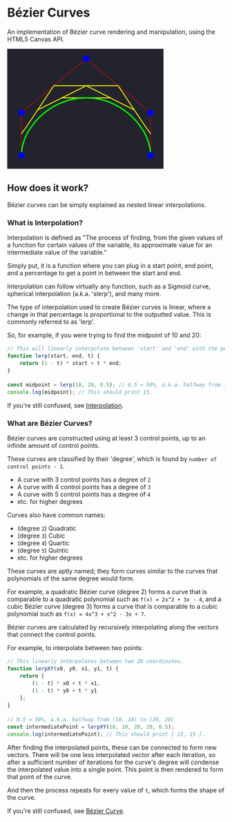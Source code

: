 # Bézier Curves
An implementation of Bézier curve rendering and manipulation, using the HTML5 Canvas API.

![A quartic Bézier curve.](quartic-curve.png)

## How does it work?
Bézier curves can be simply explained as nested linear interpolations.

### What is Interpolation?
Interpolation is defined as "The process of finding, from the given values of a function for certain values of the variable, its approximate value for an intermediate value of the variable."

Simply put, it is a function where you can plug in a start point, end point, and a percentage to get a point in between the start and end.

Interpolation can follow virtually any function, such as a Sigmoid curve, spherical interpolation (a.k.a. 'slerp'), and many more.

The type of interpolation used to create Bézier curves is linear, where a change in that percentage is proportional to the outputted value. This is commonly referred to as 'lerp'.

So, for example, if you were trying to find the midpoint of 10 and 20:
```js
// This will linearly interpolate between 'start' and 'end' with the percentage 't'.
function lerp(start, end, t) {
    return (1 - t) * start + t * end;
}

const midpoint = lerp(10, 20, 0.5); // 0.5 = 50%, a.k.a. halfway from 10 to 20.
console.log(midpoint); // This should print 15.
```

If you're still confused, see [Interpolation](https://en.wikipedia.org/wiki/Interpolation).

### What are Bézier Curves?

Bézier curves are constructed using at least 3 control points, up to an infinite amount of control points.

These curves are classified by their 'degree', which is found by `number of control points - 1`. 

- A curve with 3 control points has a degree of `2`
- A curve with 4 control points has a degree of `3`
- A curve with 5 control points has a degree of `4`
- etc. for higher degrees

Curves also have common names: 
- (degree `2`) Quadratic
- (degree `3`) Cubic
- (degree `4`) Quartic
- (degree `5`) Quintic
- etc. for higher degrees

These curves are aptly named; they form curves similar to the curves that polynomials of the same degree would form. 

For example, a quadratic Bézier curve (degree 2) forms a curve that is comparable to a quadratic polynomial such as `f(x) = 2x^2 + 3x - 4`, and a cubic Bézier curve (degree 3) forms a curve that is comparable to a cubic polynomial such as `f(x) = 4x^3 + x^2 - 3x + 7`.

Bézier curves are calculated by recursively interpolating along the vectors that connect the control points.

For example, to interpolate between two points:
```js
// This linearly interpolates between two 2D coordinates.
function lerpXY(x0, y0, x1, y1, t) {
    return [
        (1 - t) * x0 + t * x1,
        (1 - t) * y0 + t * y1
    ];
}

// 0.5 = 50%, a.k.a. halfway from (10, 10) to (20, 20)
const intermediatePoint = lerpXY(10, 10, 20, 20, 0.5);
console.log(intermediatePoint); // This should print [ 15, 15 ].
```

After finding the interpolated points, these can be connected to form new vectors. There will be one less interpolated vector after each iteration, so after a sufficient number of iterations for the curve's degree will condense the interpolated value into a single point. This point is then rendered to form that point of the curve.

And then the process repeats for every value of `t`, which forms the shape of the curve.

If you're still confused, see [Bézier Curve](https://en.wikipedia.org/wiki/B%C3%A9zier_curve).
